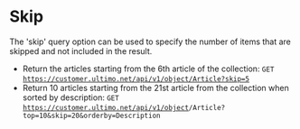 # Skip

The 'skip' query option can be used to specify the number of items that are skipped and not included in the result.

* Return the articles starting from the 6th article of the collection:  `GET` [`https://customer.ultimo.net/api/v1/object/Article?skip=5`](https://customer.ultimo.net/api/v1/object/Article?skip=5) 
* Return 10 articles starting from the 21st article from the collection when sorted by description:  `GET` [`https://customer.ultimo.net/api/v1/object`](https://customer.ultimo.net/api/v1/object)`/Article?top=10&skip=20&orderby=Description`

